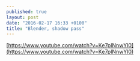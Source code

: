 ```yaml
---
published: true
layout: post
date: "2016-02-17 16:33 +0100"
title: "Blender, shadow pass"
---
```


[https://www.youtube.com/watch?v=Ke7plNnwYl0](https://www.youtube.com/watch?v=Ke7plNnwYl0)
